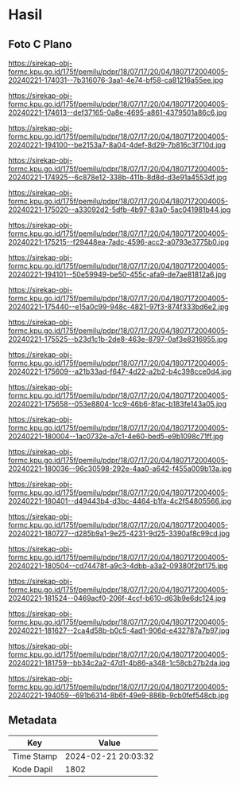 # Hasil

## Foto C Plano

https://sirekap-obj-formc.kpu.go.id/175f/pemilu/pdpr/18/07/17/20/04/1807172004005-20240221-174031--7b316076-3aa1-4e74-bf58-ca81216a55ee.jpg

https://sirekap-obj-formc.kpu.go.id/175f/pemilu/pdpr/18/07/17/20/04/1807172004005-20240221-174613--def37165-0a8e-4695-a861-4379501a86c6.jpg

https://sirekap-obj-formc.kpu.go.id/175f/pemilu/pdpr/18/07/17/20/04/1807172004005-20240221-194100--be2153a7-8a04-4def-8d29-7b816c3f710d.jpg

https://sirekap-obj-formc.kpu.go.id/175f/pemilu/pdpr/18/07/17/20/04/1807172004005-20240221-174925--6c878e12-338b-411b-8d8d-d3e91a4553df.jpg

https://sirekap-obj-formc.kpu.go.id/175f/pemilu/pdpr/18/07/17/20/04/1807172004005-20240221-175020--a33092d2-5dfb-4b97-83a0-5ac041981b44.jpg

https://sirekap-obj-formc.kpu.go.id/175f/pemilu/pdpr/18/07/17/20/04/1807172004005-20240221-175215--f29448ea-7adc-4596-acc2-a0793e3775b0.jpg

https://sirekap-obj-formc.kpu.go.id/175f/pemilu/pdpr/18/07/17/20/04/1807172004005-20240221-194101--50e59949-be50-455c-afa9-de7ae81812a6.jpg

https://sirekap-obj-formc.kpu.go.id/175f/pemilu/pdpr/18/07/17/20/04/1807172004005-20240221-175440--e15a0c99-948c-4821-97f3-874f333bd6e2.jpg

https://sirekap-obj-formc.kpu.go.id/175f/pemilu/pdpr/18/07/17/20/04/1807172004005-20240221-175525--b23d1c1b-2de8-463e-8797-0af3e8316955.jpg

https://sirekap-obj-formc.kpu.go.id/175f/pemilu/pdpr/18/07/17/20/04/1807172004005-20240221-175609--a21b33ad-f647-4d22-a2b2-b4c398cce0d4.jpg

https://sirekap-obj-formc.kpu.go.id/175f/pemilu/pdpr/18/07/17/20/04/1807172004005-20240221-175658--053e8804-1cc9-46b6-8fac-b183fe143a05.jpg

https://sirekap-obj-formc.kpu.go.id/175f/pemilu/pdpr/18/07/17/20/04/1807172004005-20240221-180004--1ac0732e-a7c1-4e60-bed5-e9b1098c71ff.jpg

https://sirekap-obj-formc.kpu.go.id/175f/pemilu/pdpr/18/07/17/20/04/1807172004005-20240221-180036--96c30598-292e-4aa0-a642-f455a009b13a.jpg

https://sirekap-obj-formc.kpu.go.id/175f/pemilu/pdpr/18/07/17/20/04/1807172004005-20240221-180401--d49443b4-d3bc-4464-b1fa-4c2f54805566.jpg

https://sirekap-obj-formc.kpu.go.id/175f/pemilu/pdpr/18/07/17/20/04/1807172004005-20240221-180727--d285b9a1-9e25-4231-9d25-3390af8c99cd.jpg

https://sirekap-obj-formc.kpu.go.id/175f/pemilu/pdpr/18/07/17/20/04/1807172004005-20240221-180504--cd74478f-a9c3-4dbb-a3a2-09380f2bf175.jpg

https://sirekap-obj-formc.kpu.go.id/175f/pemilu/pdpr/18/07/17/20/04/1807172004005-20240221-181524--0469acf0-206f-4ccf-b610-d63b9e6dc124.jpg

https://sirekap-obj-formc.kpu.go.id/175f/pemilu/pdpr/18/07/17/20/04/1807172004005-20240221-181627--2ca4d58b-b0c5-4ad1-906d-e432787a7b97.jpg

https://sirekap-obj-formc.kpu.go.id/175f/pemilu/pdpr/18/07/17/20/04/1807172004005-20240221-181759--bb34c2a2-47d1-4b86-a348-1c58cb27b2da.jpg

https://sirekap-obj-formc.kpu.go.id/175f/pemilu/pdpr/18/07/17/20/04/1807172004005-20240221-194059--691b6314-8b6f-49e9-886b-9cb0fef548cb.jpg


## Metadata

| Key        | Value               |
| ---------- | ------------------- |
| Time Stamp | 2024-02-21 20:03:32 |
| Kode Dapil | 1802                |



